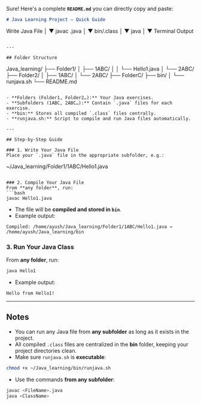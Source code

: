 Sure! Here's a complete **`README.md`** you can directly copy and paste:

```markdown
# Java Learning Project – Quick Guide

```

Write Java File
│
▼
javac <File>.java
│
▼
bin/<File>.class
│
▼
java <File>
│
▼
Terminal Output

```

---

## Folder Structure

```

Java\_learning/
├── Folder1/
│   ├── 1ABC/
│   │   └── Hello1.java
│   └── 2ABC/
├── Folder2/
│   ├── 1ABC/
│   └── 2ABC/
├── FolderC/
├── bin/
│   └── runjava.sh
└── README.md

```

- **Folders (Folder1, Folder2…):** Your Java exercises.
- **Subfolders (1ABC, 2ABC…):** Contain `.java` files for each exercise.
- **bin:** Stores all compiled `.class` files centrally.
- **runjava.sh:** Script to compile and run Java files automatically.

---

## Step-by-Step Guide

### 1. Write Your Java File
Place your `.java` file in the appropriate subfolder, e.g.:
```

\~/Java\_learning/Folder1/1ABC/Hello1.java

````

### 2. Compile Your Java File
From **any folder**, run:
```bash
javac Hello1.java
````

* The file will be **compiled and stored in `bin`**.
* Example output:

```
Compiled: /home/ayush/Java_learning/Folder1/1ABC/Hello1.java → /home/ayush/Java_learning/bin
```

### 3. Run Your Java Class

From **any folder**, run:

```bash
java Hello1
```

* Example output:

```
Hello from Hello1!
```

---

## Notes

* You can run any Java file from **any subfolder** as long as it exists in the project.
* All compiled `.class` files are centralized in the **bin** folder, keeping your project directories clean.
* Make sure `runjava.sh` is **executable**:

```bash
chmod +x ~/Java_learning/bin/runjava.sh
```

* Use the commands **from any subfolder**:

```bash
javac <FileName>.java
java <ClassName>
```

```

